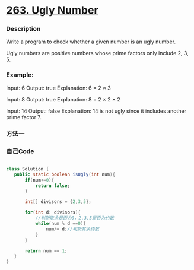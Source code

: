 # [263. Ugly Number](https://leetcode.com/problems/ugly-number/description/)


### Description
Write a program to check whether a given number is an ugly number.

Ugly numbers are positive numbers whose prime factors only include 2, 3, 5.
### Example:
 
Input: 6
Output: true
Explanation: 6 = 2 × 3

Input: 8
Output: true
Explanation: 8 = 2 × 2 × 2

Input: 14
Output: false 
Explanation: 14 is not ugly since it includes another prime factor 7.


### 方法一


### 自己Code

```java

class Solution {
   public static boolean isUgly(int num){
       if(num<=0){
           return false;
       }

       int[] divisors = {2,3,5};

       for(int d: divisors){
           //判断取余是否为0，2,3,5是否为约数
           while(num % d ==0){
               num/= d;//判断其余约数
           }
       }

       return num == 1;
   }
}
   

```
